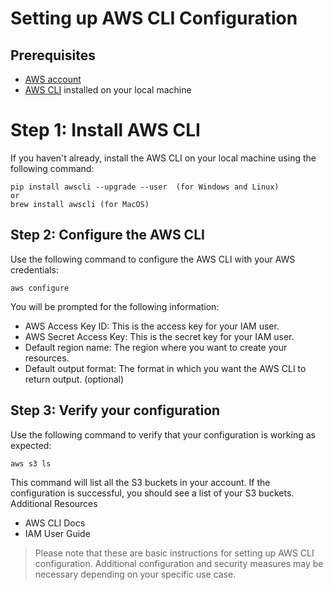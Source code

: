 # Setting up AWS CLI Configuration

## Prerequisites

- [AWS account](https://aws.amazon.com/)
- [AWS CLI](https://aws.amazon.com/cli/) installed on your local machine

# Step 1: Install AWS CLI

If you haven't already, install the AWS CLI on your local machine using the following command:

```
pip install awscli --upgrade --user  (for Windows and Linux)
or 
brew install awscli (for MacOS)
```

## Step 2: Configure the AWS CLI

Use the following command to configure the AWS CLI with your AWS credentials:

```
aws configure
```

You will be prompted for the following information:

- AWS Access Key ID: This is the access key for your IAM user.
- AWS Secret Access Key: This is the secret key for your IAM user.
- Default region name: The region where you want to create your resources.
- Default output format: The format in which you want the AWS CLI to return output. (optional)

## Step 3: Verify your configuration

Use the following command to verify that your configuration is working as expected:

```
aws s3 ls
```

This command will list all the S3 buckets in your account. If the configuration is successful, you should see a list of your S3 buckets.
Additional Resources

- AWS CLI Docs
- IAM User Guide

> Please note that these are basic instructions for setting up AWS CLI configuration. Additional configuration and security measures may be necessary depending on your specific use case.
